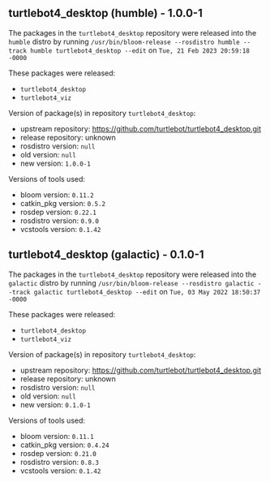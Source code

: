 ## turtlebot4_desktop (humble) - 1.0.0-1

The packages in the `turtlebot4_desktop` repository were released into the `humble` distro by running `/usr/bin/bloom-release --rosdistro humble --track humble turtlebot4_desktop --edit` on `Tue, 21 Feb 2023 20:59:18 -0000`

These packages were released:
- `turtlebot4_desktop`
- `turtlebot4_viz`

Version of package(s) in repository `turtlebot4_desktop`:

- upstream repository: https://github.com/turtlebot/turtlebot4_desktop.git
- release repository: unknown
- rosdistro version: `null`
- old version: `null`
- new version: `1.0.0-1`

Versions of tools used:

- bloom version: `0.11.2`
- catkin_pkg version: `0.5.2`
- rosdep version: `0.22.1`
- rosdistro version: `0.9.0`
- vcstools version: `0.1.42`


## turtlebot4_desktop (galactic) - 0.1.0-1

The packages in the `turtlebot4_desktop` repository were released into the `galactic` distro by running `/usr/bin/bloom-release --rosdistro galactic --track galactic turtlebot4_desktop --edit` on `Tue, 03 May 2022 18:50:37 -0000`

These packages were released:
- `turtlebot4_desktop`
- `turtlebot4_viz`

Version of package(s) in repository `turtlebot4_desktop`:

- upstream repository: https://github.com/turtlebot/turtlebot4_desktop.git
- release repository: unknown
- rosdistro version: `null`
- old version: `null`
- new version: `0.1.0-1`

Versions of tools used:

- bloom version: `0.11.1`
- catkin_pkg version: `0.4.24`
- rosdep version: `0.21.0`
- rosdistro version: `0.8.3`
- vcstools version: `0.1.42`


